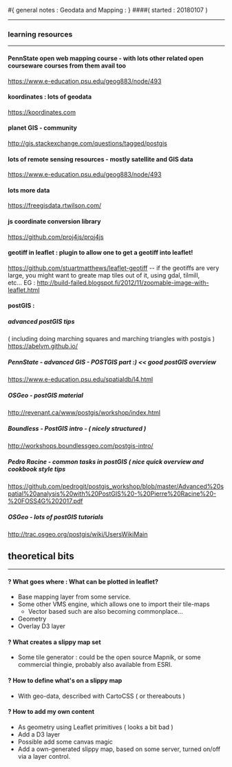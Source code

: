 #{ general notes  : Geodata and Mapping : }
####( started : 20180107 )

-----------
### learning resources
------------------

#### PennState open web mapping course - with lots other related open courseware courses from them avail too 
https://www.e-education.psu.edu/geog883/node/493

#### koordinates : lots of geodata 
https://koordinates.com

#### planet GIS - community
http://gis.stackexchange.com/questions/tagged/postgis

#### lots of remote sensing resources - mostly satellite and GIS data
https://www.e-education.psu.edu/geog883/node/493

#### lots more data
https://freegisdata.rtwilson.com/

#### js coordinate conversion library 
https://github.com/proj4js/proj4js

#### geotiff in leaflet : plugin to allow one to get a geotiff into leaflet!
https://github.com/stuartmatthews/leaflet-geotiff
-- if the geotiffs are very large, you might want to greate map tiles out of it, using gdal, tilmill, etc… EG : http://build-failed.blogspot.fi/2012/11/zoomable-image-with-leaflet.html

#### postGIS : 

##### advanced postGIS tips 
( including doing marching squares and marching triangles with postgis )
https://abelvm.github.io/

##### PennState - advanced GIS - POSTGIS part :)  << good postGIS overview
https://www.e-education.psu.edu/spatialdb/l4.html

##### OSGeo - postGIS material 
http://revenant.ca/www/postgis/workshop/index.html

##### Boundless - PostGIS intro - ( nicely structured )
http://workshops.boundlessgeo.com/postgis-intro/

##### Pedro Racine - common tasks in postGIS ( nice quick overview and cookbook style tips
 https://github.com/pedrogit/postgis_workshop/blob/master/Advanced%20spatial%20analysis%20with%20PostGIS%20-%20Pierre%20Racine%20-%20FOSS4G%202017.pdf

 ##### OSGeo - lots of postGIS tutorials 
 http://trac.osgeo.org/postgis/wiki/UsersWikiMain


## theoretical bits 
-----------

####  ? What goes where : What can be plotted in leaflet?
- Base mapping layer from some service. 
- Some other VMS engine, which allows one to import their tile-maps
    - Vector based such are also becoming commonplace… 
- Geometry 
- Overlay D3 layer


#### ? What creates a slippy map set
- Some tile generator : could be the open source Mapnik, or some commercial thingie, probably also available from ESRI. 

#### ? How to define what's on a slippy map
- With geo-data, described with CartoCSS ( or thereabouts )

#### ? How to add my own content 
- As geometry using Leaflet primitives ( looks a bit bad )
- Add a D3 layer
- Possible add some canvas magic
- Add a own-generated slippy map, based on some server, turned on/off via a layer control.

